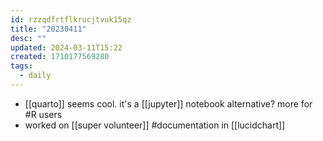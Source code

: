 ```yaml
---
id: rzzqdfrtflkrucjtvuk15qz
title: "20230411"
desc: ""
updated: 2024-03-11T15:22
created: 1710177569280
tags:
  - daily
---
```

- [[quarto]] seems cool. it's a [[jupyter]] notebook alternative? more for #R users
- worked on [[super volunteer]]
	#documentation in [[lucidchart]]
